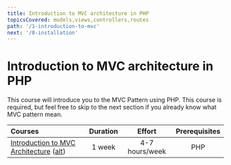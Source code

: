 ```yaml
---
title: Introduction to MVC architecture in PHP
topicsCovered: models,views,controllers,routes
path: '/1-introduction-to-mvc'
next: '/0-installation'
---
```

# Introduction to MVC architecture in PHP

This course will introduce you to the MVC Pattern using PHP. This course is required, but feel free to skip to the next section if you already know what MVC pattern mean.

Courses | Duration | Effort | Prerequisites
:-- | :--: | :--: | :--:
[Introduction to MVC Architecture](https://r.je/mvc-in-php.html) ([alt](https://www.sitepoint.com/the-mvc-pattern-and-php-1/)) | 1 week | 4-7 hours/week | PHP
